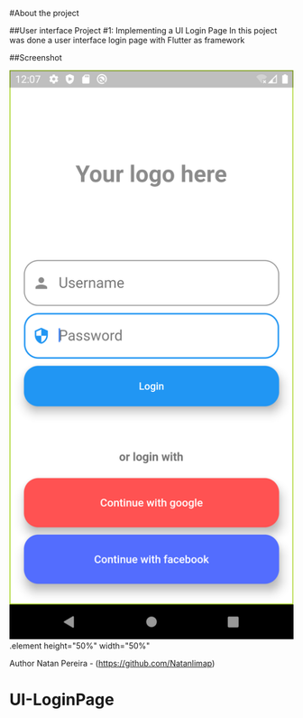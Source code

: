 
#About the project

##User interface Project #1: Implementing a UI Login Page
In this poject was done a user interface login page with Flutter as framework

##Screenshot

![Our login page done in this app](https://github.com/Natanlimap/UI-LoginPage/blob/master/Screenshots/loginpage.png).element height="50%" width="50%"


Author
Natan Pereira - (https://github.com/Natanlimap)

# UI-LoginPage
